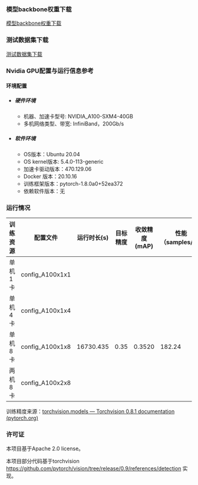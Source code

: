 ### 模型backbone权重下载
[模型backbone权重下载](https://download.pytorch.org/models/resnet50-19c8e357.pth)
### 测试数据集下载
[测试数据集下载](https://cocodataset.org/)

### Nvidia GPU配置与运行信息参考
#### 环境配置

- ##### 硬件环境
    - 机器、加速卡型号: NVIDIA_A100-SXM4-40GB
    - 多机网络类型、带宽: InfiniBand，200Gb/s

- ##### 软件环境
   - OS版本：Ubuntu 20.04
   - OS kernel版本: 5.4.0-113-generic     
   - 加速卡驱动版本：470.129.06
   - Docker 版本：20.10.16
   - 训练框架版本：pytorch-1.8.0a0+52ea372
   - 依赖软件版本：无


### 运行情况
| 训练资源 | 配置文件        | 运行时长(s) | 目标精度 | 收敛精度(mAP) | 性能（samples/s） |
| -------- | --------------- | ----------- | -------- | ------------- | ----------------- |
| 单机1卡  | config_A100x1x1 |     |    |       |             |
| 单机4卡  | config_A100x1x4 |    |    |        |             |
| 单机8卡  | config_A100x1x8 | 16730.435    | 0.35     | 0.3520        | 182.24            |
| 两机8卡  | config_A100x2x8 |      |      |        |            |

训练精度来源：[torchvision.models — Torchvision 0.8.1 documentation (pytorch.org)](https://pytorch.org/vision/0.8/models.html?highlight=faster#torchvision.models.detection.fasterrcnn_resnet50_fpn)

### 许可证

本项目基于Apache 2.0 license。

本项目部分代码基于torchvision https://github.com/pytorch/vision/tree/release/0.9/references/detection 实现。
